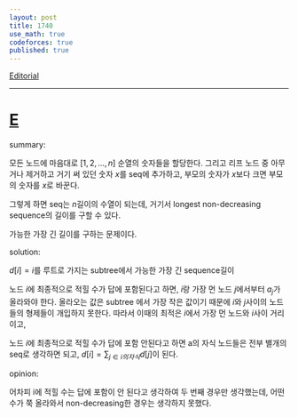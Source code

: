 ```yaml
---
layout: post
title: 1740
use_math: true
codeforces: true
published: true
---
```

[Editorial](https://codeforces.com/blog/entry/108567)

---
# [E](https://codeforces.com/contest/1740/problem/E)

summary:

모든 노드에 마음대로 $[1,2,\dots,n]$ 순열의 숫자들을 할당한다. 
그리고 리프 노드 중 아무거나 제거하고 거기 써 있던 숫자 $x$를 seq에 추가하고,
부모의 숫자가 $x$보다 크면 부모의 숫자를 $x$로 바꾼다.

그렇게 하면 seq는 $n$길이의 수열이 되는데, 거기서 longest non-decreasing sequence의 길이를 구할 수 있다.

가능한 가장 긴 길이를 구하는 문제이다. 

solution:

$d[i] = i$를 루트로 가지는 subtree에서 가능한 가장 긴 sequence길이

노드 $i$에 최종적으로 적힐 수가 답에 포함된다고 하면, 
$i$랑 가장 먼 노드 $j$에서부터 $a_j$가 올라와야 한다. 
올라오는 값은 subtree 에서 가장 작은 값이기 때문에 $i$와 $j$사이의 노드들의 형제들이 개입하지 못한다.
따라서 이때의 최적은 $i$에서 가장 먼 노드와 $i$사이 거리이고,

노드 $i$에 최종적으로 적힐 수가 답에 포함 안된다고 하면
a의 자식 노드들은 전부 별개의 seq로 생각하면 되고, $d[i]=\sum_{j \in {i의 자식} }d[j]$이 된다.

opinion: 

어차피 i에 적힐 수는 답에 포함이 안 된다고 생각하여 두 번째 경우만 생각했는데, 어떤 수가 쭉 올라와서 non-decreasing한 경우는 생각하지 못했다. 